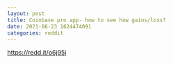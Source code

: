 ```yaml
--- 
layout: post 
title: Coinbase pro app- how to see how gains/loss? 
date: 2021-06-23 1624474091 
categories: reddit 
--- 
```

https://redd.it/o6j95j